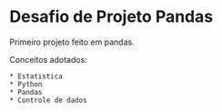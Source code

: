 # Desafio de Projeto Pandas

 Primeiro projeto feito em pandas.

Conceitos adotados: 
    
    * Estatistica
    * Python
    * Pandas
    * Controle de dados